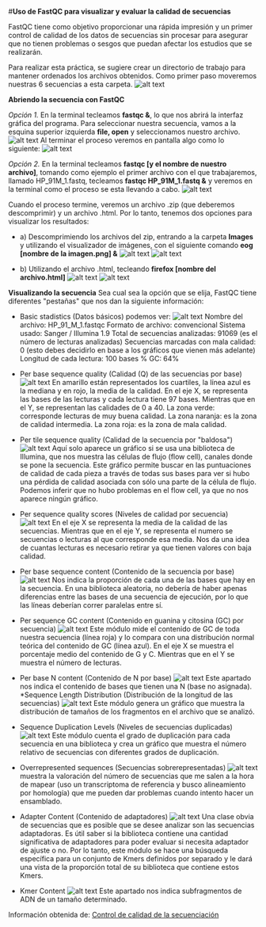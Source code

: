 #**Uso de FastQC para visualizar y evaluar la  calidad de secuencias**

FastQC tiene como objetivo proporcionar una rápida impresión y un primer control de calidad de los datos de secuencias sin procesar para asegurar que no tienen problemas o sesgos que puedan afectar los estudios que se realizarán.

Para realizar esta práctica, se sugiere crear un directorio de trabajo para mantener ordenados los archivos obtenidos. Como primer paso moveremos nuestras 6 secuencias a esta carpeta.
![alt text](https://github.com/LizDG/Bioinformatica/blob/master/Fastqc/01-directorio.png)

**Abriendo la secuencia con FastQC**

*Opción 1.*
En la terminal tecleamos **fastqc &**, lo que nos abrirá la interfaz gráfica del programa. Para seleccionar nuestra secuencia, vamos a la esquina superior izquierda  **file, open** y seleccionamos nuestro archivo.
![alt text](https://github.com/LizDG/Bioinformatica/blob/master/Fastqc/02-grafica.png)
Al terminar el proceso veremos en pantalla algo como lo siguiente:
![alt text](https://github.com/LizDG/Bioinformatica/blob/master/Fastqc/04-infor-secuencia.png)

*Opción 2.*
En la terminal tecleamos **fastqc [y el nombre de nuestro archivo]**, tomando como ejemplo el primer archivo con el que trabajaremos, llamado HP_91M_1.fastq, tecleamos **fastqc HP_91M_1.fastq &** y veremos en la terminal como el proceso se esta llevando a cabo.
![alt text](https://github.com/LizDG/Bioinformatica/blob/master/Fastqc/03-fastqc.png)

Cuando el proceso termine, veremos un archivo .zip (que deberemos descomprimir) y un archivo .html. Por lo tanto, tenemos dos opciones para visualizar los resultados:
* a) Descomprimiendo los archivos del zip, entrando a la carpeta **Images** y utilizando el visualizador de imágenes, con el siguiente comando **eog [nombre de la imagen.png] &**
![alt text](https://github.com/LizDG/Bioinformatica/blob/master/Fastqc/05-eog-use.png)
![alt text](https://github.com/LizDG/Bioinformatica/blob/master/Fastqc/06-eog-view.png)

* b) Utilizando el archivo .html, tecleando **firefox [nombre del archivo.html]**
![alt text](https://github.com/LizDG/Bioinformatica/blob/master/Fastqc/07-firefox.png)
![alt text](https://github.com/LizDG/Bioinformatica/blob/master/Fastqc/08-firefox2.png)

**Visualizando la secuencia**
Sea cual sea la opción que se elija, FastQC tiene diferentes "pestañas" que nos dan la siguiente información:
* Basic stadistics (Datos básicos) podemos ver:
![alt text](https://github.com/LizDG/Bioinformatica/blob/master/Fastqc/08-firefox2.png)
Nombre del archivo: HP_91_M_1.fastqc
Formato de archivo: convencional
Sistema usado: Sanger / Illumina 1.9
Total de secuencias analizadas: 91069 (es el número de lecturas analizadas)
Secuencias marcadas con mala calidad: 0 (esto debes decidirlo en base a los gráficos que vienen más adelante)
Longitud de cada lectura: 100 bases
% GC: 64%

* Per base sequence quality (Calidad (Q) de las secuencias por base)
![alt text](https://github.com/LizDG/Bioinformatica/blob/master/Fastqc/09-per-base.png)
En amarillo están representados los cuartiles, la línea azul es la mediana y en rojo, la media de la calidad. En el eje X, se representa las bases de las lecturas y cada lectura tiene 97 bases. Mientras que en el Y, se representan las calidades de 0 a 40.
La zona verde: corresponde lecturas de muy buena calidad.
La zona naranja: es la zona de calidad intermedia.
La zona roja: es la zona de mala calidad.
* Per tile sequence quality (Calidad de la secuencia por "baldosa")
![alt text](https://github.com/LizDG/Bioinformatica/blob/master/Fastqc/10.png)
Aquí solo aparece un gráfico si se usa una biblioteca de Illumina, que nos muestra las células de flujo (flow cell), canales donde se pone la secuencia. Este gráfico permite buscar en las puntuaciones de calidad de cada pieza a través de todas sus bases para ver si hubo una pérdida de calidad asociada con sólo una parte de la célula de flujo.
Podemos inferir que no hubo problemas en el flow cell, ya que no nos aparece ningún gráfico.
* Per sequence quality scores (Niveles de calidad por secuencia)
![alt text](https://github.com/LizDG/Bioinformatica/blob/master/Fastqc/11.png)
En el eje X se representa la media de la calidad de las secuencias. Mientras que en el eje Y, se representa el numero se secuencias o lecturas al que corresponde esa media. Nos da una idea de cuantas lecturas es necesario retirar ya que tienen valores con baja calidad.
* Per base sequence content (Contenido de la secuencia por base)
![alt text](https://github.com/LizDG/Bioinformatica/blob/master/Fastqc/12.png)
Nos indica la proporción de cada una de las bases que hay en la secuencia. En una biblioteca aleatoria, no debería de haber apenas diferencias entre las bases de una secuencia de ejecución, por lo que las líneas deberían correr paralelas entre sí.
* Per sequence GC content (Contenido en guanina y citosina (GC) por secuencia)
![alt text](https://github.com/LizDG/Bioinformatica/blob/master/Fastqc/13.png)
Este módulo mide el contenido de GC de toda nuestra secuencia (línea roja) y lo compara con una distribución normal teórica del contenido de GC (línea azul). En el eje X se muestra el porcentaje medio del contenido de G y C. Mientras que en el Y se muestra el número de lecturas.
* Per base N content (Contenido de N por base)
![alt text](https://github.com/LizDG/Bioinformatica/blob/master/Fastqc/14.png)
Este apartado nos indica el contenido de bases que tienen una N (base no asignada).
*Sequence Length Distribution (Distribución de la longitud de las secuencias)
![alt text](https://github.com/LizDG/Bioinformatica/blob/master/Fastqc/15.png)
Este módulo genera un gráfico que muestra la distribución de tamaños de los fragmentos en el archivo que se analizó.
* Sequence Duplication Levels (Niveles de secuencias duplicadas)
![alt text](https://github.com/LizDG/Bioinformatica/blob/master/Fastqc/16.png)
Este módulo cuenta el grado de duplicación para cada secuencia en una biblioteca y crea un gráfico que muestra el número relativo de secuencias con diferentes grados de duplicación.
* Overrepresented sequences (Secuencias sobrerepresentadas)
![alt text](https://github.com/LizDG/Bioinformatica/blob/master/Fastqc/17.png)
muestra la valoración del número de secuencias que me salen a la hora de mapear (uso un transcriptoma de referencia y busco alineamiento por homología) que me pueden dar problemas cuando intento hacer un ensamblado.
* Adapter Content (Contenido de adaptadores)
![alt text](https://github.com/LizDG/Bioinformatica/blob/master/Fastqc/18.png)
Una clase obvia de secuencias que es posible que se desee analizar son las secuencias adaptadoras. Es útil saber si la biblioteca contiene una cantidad significativa de adaptadores para poder evaluar si necesita adaptador de ajuste o no. Por lo tanto, este módulo se hace una búsqueda específica para un conjunto de Kmers definidos por separado y le dará una vista de la proporción total de su biblioteca que contiene estos Kmers.
* Kmer Content
![alt text](https://github.com/LizDG/Bioinformatica/blob/master/Fastqc/19.png)
Este apartado nos indica subfragmentos de ADN de un tamaño determinado.


Información obtenida de: 
[Control de calidad de la secuenciación](https://sites.google.com/site/b22aggoabms1516/home/analisis-de-la-calidad-de-la-secuenciacion-de-un-archivo-de-secuencias-fastq-obtenido-con-la-plataforma-illumina)